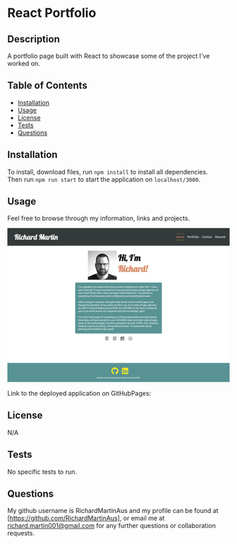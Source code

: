 # React Portfolio

## Description

A portfolio page built with React to showcase some of the project I've worked on.

## Table of Contents

- [Installation](#installation)
- [Usage](#usage)
- [License](#license)
- [Tests](#tests)
- [Questions](#questions)

## Installation

To install, download files, run `npm install` to install all dependencies. <br>
Then run `npm run start` to start the application on `localhost/3000`. <br>

## Usage

Feel free to browse through my information, links and projects.

![Screenshot of app](assets/screenshot-porti.jpg?raw=true)

Link to the deployed application on GitHubPages:

## License

N/A

## Tests

No specific tests to run.

## Questions

My github username is RichardMartinAus and my profile can be found at [https://github.com/RichardMartinAus], or email me at richard.martin001@gmail.com for any further questions or collaboration requests.
